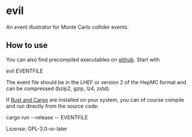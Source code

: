 # evil

An *ev*ent *il*lustrator for Monte Carlo collider events.

## How to use

You can also find precompiled executables on
[github](https://github.com/a-maier/evil/releases). Start with

  evil EVENTFILE

The event file should be in the LHEF or version 2 of the HepMC
format and can be compressed (bzip2, gzip, lz4, zstd).

If [Rust and Cargo](https://www.rust-lang.org/) are installed on
your system, you can of course compile and run directly from the
source code:

  cargo run --release -- EVENTFILE


License: GPL-3.0-or-later
